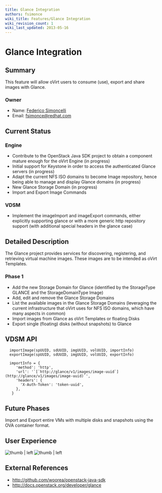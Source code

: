 ```yaml
---
title: Glance Integration
authors: fsimonce
wiki_title: Features/Glance Integration
wiki_revision_count: 1
wiki_last_updated: 2013-05-16
---
```


# Glance Integration

## Summary

This feature will allow oVirt users to consume (use), export and share images with Glance.

### Owner

*   Name: [ Federico Simoncelli](User:Fsimonce)
*   Email: <fsimonce@redhat.com>

## Current Status

### Engine

*   Contribute to the OpenStack Java SDK project to obtain a component mature enough for the oVirt Engine (in progress)
*   Initial support for Keystone in order to access the authenticated Glance servers (in progress)
*   Adapt the current NFS ISO domains to become Image repository, hence being able to manage and display Glance domains (in progress)
*   New Glance Storage Domain (in progress)
*   Import and Export Image Commands

### VDSM

*   Implement the imageImport and imageExport commands, either explicitly supporting glance or with a more generic http repository support (with additional special headers in the glance case)

## Detailed Description

The Glance project provides services for discovering, registering, and retrieving virtual machine images. These images are to be intended as oVirt Templates.

### Phase 1

*   Add the new Storage Domain for Glance (identified by the StorageType GLANCE and the StorageDomainType Image)
*   Add, edit and remove the Glance Storage Domains
*   List the available images in the Glance Storage Domains (leveraging the current infrastructure that oVirt uses for NFS ISO domains, which have many aspects in common)
*   Import images from Glance as oVirt Templates or floating Disks
*   Export single (floating) disks (without snapshots) to Glance

## VDSM API

      importImage(spUUID, sdUUID, imgUUID, volUUID, importInfo)
      exportImage(spUUID, sdUUID, imgUUID, volUUID, exportInfo)

      importInfo = {
         'method': 'http',
         'url': '`[`http://glance/v1/images/image-uuid`](http://glance/v1/images/image-uuid)`',
         'headers': {
           'X-Auth-Token': 'token-uuid',
         },
       }

## Future Phases

Import and Export entire VMs with multiple disks and snapshots using the OVA container format.

## User Experience

![ thumb | left](NewGlanceDomain1.png  "fig: thumb | left") ![ thumb | left](GlanceDomainListing1.png  "fig: thumb | left")

## External References

*   [<http://github.com/woorea/openstack-java-sdk>](http://github.com/woorea/openstack-java-sdk)
*   [<http://docs.openstack.org/developer/glance>](http://docs.openstack.org/developer/glance)
